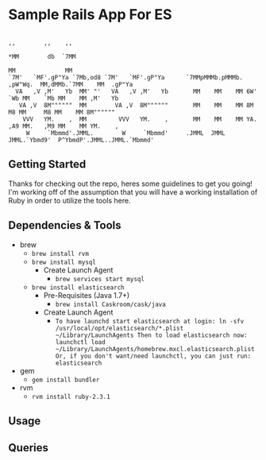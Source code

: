 # Sample Rails App For ES 

                                          
                                                                                 ,,        ,,    ,,          
                                                                                *MM        db  `7MM          
                                                                                 MM              MM          
    `7M'   `MF'.gP"Ya `7Mb,od8 `7M'   `MF'.gP"Ya      `7MMpMMMb.pMMMb.  ,pW"Wq.  MM,dMMb.`7MM    MM  .gP"Ya  
      VA   ,V ,M'   Yb  MM' "'   VA   ,V ,M'   Yb       MM    MM    MM 6W'   `Wb MM    `Mb MM    MM ,M'   Yb 
       VA ,V  8M""""""  MM        VA ,V  8M""""""       MM    MM    MM 8M     M8 MM     M8 MM    MM 8M"""""" 
        VVV   YM.    ,  MM         VVV   YM.    ,       MM    MM    MM YA.   ,A9 MM.   ,M9 MM    MM YM.    , 
         W     `Mbmmd'.JMML.        W     `Mbmmd'     .JMML  JMML  JMML.`Ybmd9'  P^YbmdP'.JMML..JMML.`Mbmmd' 
                                                                               





## Getting Started

Thanks for checking out the repo, heres some guidelines to get you going!  I'm working off of the assumption that you will have a working installation of Ruby in order to utilize the tools here.  

##  Dependencies & Tools
  - brew
    - `brew install rvm`
    - `brew install mysql`
      - Create Launch Agent
        - `brew services start mysql`
    - `brew install elasticsearch`
      - Pre-Requisites (Java 1.7+)
        - `brew install Caskroom/cask/java`
      - Create Launch Agent
        - `To have launchd start elasticsearch at login:
            ln -sfv /usr/local/opt/elasticsearch/*.plist ~/Library/LaunchAgents
          Then to load elasticsearch now:
            launchctl load ~/Library/LaunchAgents/homebrew.mxcl.elasticsearch.plist
          Or, if you don't want/need launchctl, you can just run:
            elasticsearch`
  - gem
    - `gem install bundler`
  - rvm
    - `rvm install ruby-2.3.1`

## Usage

## Queries
